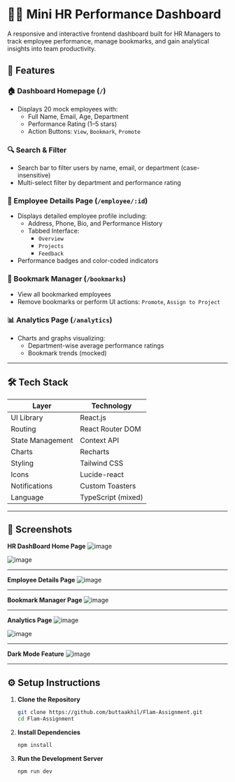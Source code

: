 # 🧑‍💼 Mini HR Performance Dashboard

A responsive and interactive frontend dashboard built for HR Managers to track employee performance, manage bookmarks, and gain analytical insights into team productivity.


## 🚀 Features

### 🏠 Dashboard Homepage (`/`)
- Displays 20 mock employees with:
  - Full Name, Email, Age, Department
  - Performance Rating (1–5 stars)
  - Action Buttons: `View`, `Bookmark`, `Promote`

### 🔍 Search & Filter
- Search bar to filter users by name, email, or department (case-insensitive)
- Multi-select filter by department and performance rating

### 👤 Employee Details Page (`/employee/:id`)
- Displays detailed employee profile including:
  - Address, Phone, Bio, and Performance History
  - Tabbed Interface:
    - `Overview`
    - `Projects`
    - `Feedback`
- Performance badges and color-coded indicators

### 📌 Bookmark Manager (`/bookmarks`)
- View all bookmarked employees
- Remove bookmarks or perform UI actions: `Promote`, `Assign to Project`

### 📊 Analytics Page (`/analytics`)
- Charts and graphs visualizing:
  - Department-wise average performance ratings
  - Bookmark trends (mocked)

---

## 🛠️ Tech Stack

| Layer              | Technology         |
|--------------------|--------------------|
| UI Library         | React.js           |
| Routing            | React Router DOM   |
| State Management   | Context API        |
| Charts             | Recharts           |
| Styling            | Tailwind CSS       |
| Icons              | Lucide-react       |
| Notifications      | Custom Toasters    |
| Language           | TypeScript (mixed) |

---

## 📸 Screenshots

**HR DashBoard Home Page**
![image](https://github.com/user-attachments/assets/f5699c97-4ab5-4a76-bf94-31901d4fc552)

![image](https://github.com/user-attachments/assets/fc575ccb-a595-4a07-b623-ce38ffb30136)

---

**Employee Details Page**
![image](https://github.com/user-attachments/assets/8118d303-c22e-46dd-856a-1ef3cf2a2f26)

---

**Bookmark Manager Page**
![image](https://github.com/user-attachments/assets/8ccfd4e3-16e1-45a5-b746-6653010d3a55)

---

**Analytics Page**
![image](https://github.com/user-attachments/assets/e4776540-c199-43f4-8eff-5f7be1d761dd)

![image](https://github.com/user-attachments/assets/e24bfc16-4b95-4565-9886-d118bffe5e41)

---

**Dark Mode Feature**
![image](https://github.com/user-attachments/assets/e45f7c73-d413-47b4-8f20-57d46934d75e)

---

## ⚙️ Setup Instructions

1. **Clone the Repository**
   ```bash
   git clone https://github.com/buttaakhil/Flam-Assignment.git
   cd Flam-Assignment

2. **Install Dependencies**
   ```bash
   npm install

3. **Run the Development Server**
   ```bash
   npm run dev

